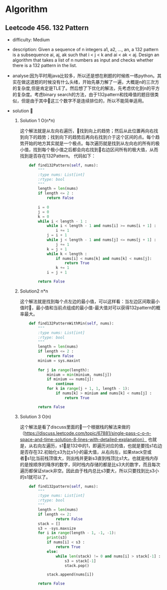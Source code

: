 # Algorithm
## Leetcode 456. 132 Pattern
* difficulty: Medium
* description: Given a sequence of n integers a1, a2, ..., an, a 132 pattern is a subsequence ai, aj, ak such that i < j < k and ai < ak < aj. Design an algorithm that takes a list of n numbers as input and checks whether there is a 132 pattern in the list.

* analyse:因为平时用java比较多，所以还是想在刷题的时候练一练python。其实在做这道题的时候没有什么头绪，开始先暴力解了一遍，大概是n的三次方的复杂度,但是肯定是TLE了。然后想了下优化的解法，先考虑优化到n的平方的复杂度。考虑binary search的方法，由于132pattern和找峰值的题目很类似，但是由于其中这三个数字不是连续排位的，所以不能简单适用。
* solution

    1. Solution 1 O(n*n)

        这个解法就是从左向右遍历，找到向上的趋势；然后从此位置再向右找到向下的趋势；找到向下的趋势后再向右找到介于这个区间的点。每个趋势开始的地方其实就是一个极点。每次遍历就是找到从左向右的所有的极小值，找到每个极小值之后都会向右找到右边区间所有的极大值，从而找到是否存在132Pattern。
        代码如下：
        ```python
            def find132Pattern(self, nums):
                """
                :type nums: List[int]
                :rtype: bool
                """
                length = len(nums)
                if length <= 2 :
                    return False
                
                i = 0
                j = 0
                k = 0
                while i < length - 1 :
                    while i < length - 1 and nums[i] >= nums[i + 1] :
                        i += 1
                    j = i + 1
                    while j < length - 1 and nums[j] <= nums[j + 1] :
                        j += 1
                    k = j + 1
                    while k < length :
                        if nums[i] < nums[k] and nums[k] < nums[j]:
                            return True
                        k += 1
                    i = j + 1

                return False
        ```
    2. Solution2 n*n
        
        这个解法就是找到每个点左边的最小值，可以这样看：当左边区间取最小值时，最小值和当前点组成的最小值-最大值对可以获得132pattern的概率最大。
        ```python
            def find132PatternWithMin(self, nums):
                """
                :type nums: List[int]
                :rtype: bool
                """
                length = len(nums)
                if length <= 2 :
                    return False
                minium = sys.maxint
                
                for j in range(length):
                    minium = min(minium, nums[j])
                    if minium == nums[j]:
                        continue
                    for k in range(j + 1, 1, length - 1):
                        if nums[k] > minium and nums[k] < nums[j] :
                            return True
        
                return False
        ```
    
    3. Solution 3 O(n)

        这个解法是看了discuss里面的一个根据栈的解法来做的（https://discuss.leetcode.com/topic/67881/single-pass-c-o-n-space-and-time-solution-8-lines-with-detailed-explanation）
        也就是，从右向左遍历，s1是132中的1，即遍历对应的值，也就是要找s1右边是否存在32.初始化s3为比s1小的最大值，从右向左，如果stack空或者s1比当前栈顶值大，则出栈并更新s3直到栈顶比s1大。也就是栈内存的是按顺序的降序的数字，同时栈内存储的都是比s3大的数字，而且每次遍历都保证stack非空。因此由于栈内总比s3要大，所以只要找到比s3小的s1就可以了。
    
        ```python
            def find132pattern(self, nums):
                """
                :type nums: List[int]
                :rtype: bool
                """
                length = len(nums)
                if length <= 2:
                        return False
                stack = []
                s3 = -sys.maxsize
                for i in range(length - 1, -1, -1):
                    print(s3)
                    if nums[i] < s3 :
                        return True
                    else:
                        while len(stack) != 0 and nums[i] > stack[-1] :    
                            s3 = stack[-1]
                            stack.pop()

                    stack.append(nums[i])

                return False 
        ```

